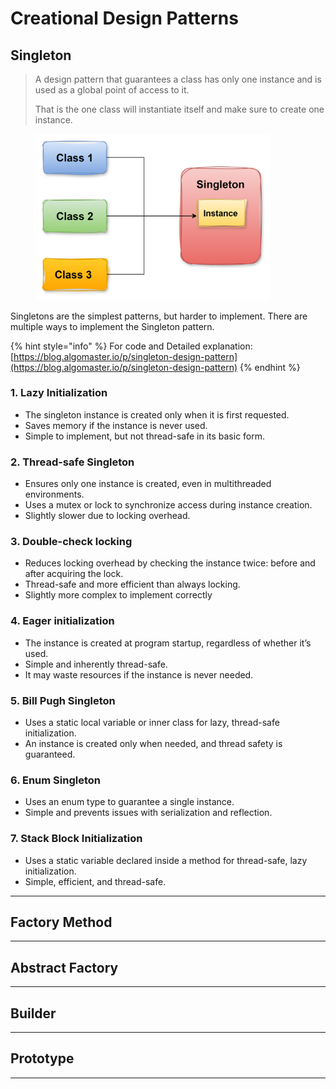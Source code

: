 # Creational Design Patterns

## Singleton

> A design pattern that guarantees a class has only one instance and is used as a global point of access to it.
>
> That is the one class will instantiate itself and make sure to create one instance.

<figure><img src="../.gitbook/assets/image (25).png" alt="" width="375"><figcaption></figcaption></figure>

Singletons are the simplest patterns, but harder to implement. There are multiple ways to implement the Singleton pattern.

{% hint style="info" %}
For code and Detailed explanation: [https://blog.algomaster.io/p/singleton-design-pattern](https://blog.algomaster.io/p/singleton-design-pattern)
{% endhint %}

### 1. Lazy Initialization

* The singleton instance is created only when it is first requested.
* Saves memory if the instance is never used.
* Simple to implement, but not thread-safe in its basic form.

### 2. Thread-safe Singleton&#x20;

* Ensures only one instance is created, even in multithreaded environments.
* Uses a mutex or lock to synchronize access during instance creation.
* Slightly slower due to locking overhead.

### 3. Double-check locking

* Reduces locking overhead by checking the instance twice: before and after acquiring the lock.
* Thread-safe and more efficient than always locking.
* Slightly more complex to implement correctly

### 4. Eager initialization

* The instance is created at program startup, regardless of whether it’s used.
* Simple and inherently thread-safe.
* It may waste resources if the instance is never needed.

### 5. Bill Pugh Singleton

* Uses a static local variable or inner class for lazy, thread-safe initialization.
* An instance is created only when needed, and thread safety is guaranteed.

### 6. Enum Singleton

* Uses an enum type to guarantee a single instance.
* Simple and prevents issues with serialization and reflection.

### 7. Stack Block Initialization

* Uses a static variable declared inside a method for thread-safe, lazy initialization.
* Simple, efficient, and thread-safe.



***

## Factory Method



***

## Abstract Factory



***

## Builder



***

## Prototype



***
